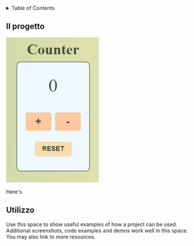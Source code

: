 <!-- TABLE OF CONTENTS -->
<details>
  <summary>Table of Contents</summary>
  <ol>
    <li><a href="#il-progetto">Il progetto: the counter</a></li>
    <li><a href="#utilizzo">Utilizzo</a></li>
  </ol>
</details>



<!-- ABOUT THE PROJECT -->
## Il progetto

![Anteprima del progetto](https://github.com/ElisabettaNale/javascript_practice/blob/main/img/screenshot.png)

Here's


<!-- USAGE EXAMPLES -->
## Utilizzo

Use this space to show useful examples of how a project can be used. Additional screenshots, code examples and demos work well in this space. You may also link to more resources.

